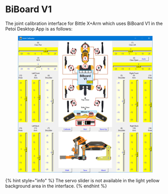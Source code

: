 # BiBoard V1

The joint calibration interface for Bittle X+Arm which uses BiBoard V1 in the Petoi Desktop App is as follows:

<figure><img src="../../../.gitbook/assets/image (3).png" alt=""><figcaption></figcaption></figure>

{% hint style="info" %}
The servo slider is not available in the light yellow background area in the interface.
{% endhint %}


